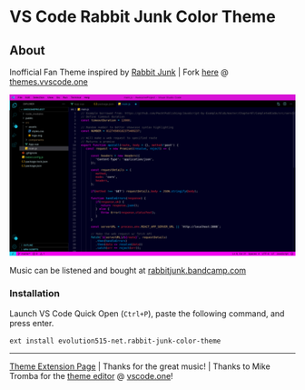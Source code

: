 # VS Code Rabbit Junk Color Theme

## About

Inofficial Fan Theme inspired by [Rabbit Junk](https://rabbitjunk.com/) | Fork [here](https://themes.vscode.one/theme/ctang/JWFPQegb) @ [themes.vvscode.one](https://themes.vscode.one/) 

![](theme.png)

Music can be listened and bought at [rabbitjunk.bandcamp.com](https://rabbitjunk.bandcamp.com/)

### Installation

Launch VS Code Quick Open (`Ctrl+P`), paste the following command, and press enter.

````
ext install evolution515-net.rabbit-junk-color-theme
````

---

[Theme Extension Page](https://marketplace.visualstudio.com/items?itemName=evolution515-net.rabbit-junk-color-theme)  | Thanks for the great music! | Thanks to Mike Tromba for the [theme editor](http://themes.vscode.one/) @ [vscode.one](http://www.vscode.one/)!

